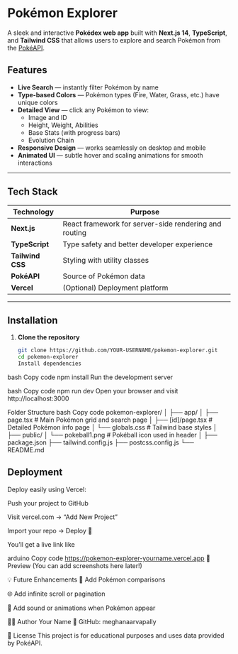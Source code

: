 # Pokémon Explorer

A sleek and interactive **Pokédex web app** built with **Next.js 14**, **TypeScript**, and **Tailwind CSS** that allows users to explore and search Pokémon from the [PokéAPI](https://pokeapi.co/).

## Features

- **Live Search** — instantly filter Pokémon by name
- **Type-based Colors** — Pokémon types (Fire, Water, Grass, etc.) have unique colors
- **Detailed View** — click any Pokémon to view:
  - Image and ID
  - Height, Weight, Abilities
  - Base Stats (with progress bars)
  - Evolution Chain
- **Responsive Design** — works seamlessly on desktop and mobile
- **Animated UI** — subtle hover and scaling animations for smooth interactions

---

## Tech Stack

| Technology       | Purpose                                               |
| ---------------- | ----------------------------------------------------- |
| **Next.js**      | React framework for server-side rendering and routing |
| **TypeScript**   | Type safety and better developer experience           |
| **Tailwind CSS** | Styling with utility classes                          |
| **PokéAPI**      | Source of Pokémon data                                |
| **Vercel**       | (Optional) Deployment platform                        |

---

## Installation

1. **Clone the repository**
   ```bash
   git clone https://github.com/YOUR-USERNAME/pokemon-explorer.git
   cd pokemon-explorer
   Install dependencies
   ```

bash
Copy code
npm install
Run the development server

bash
Copy code
npm run dev
Open your browser and visit
http://localhost:3000

Folder Structure
bash
Copy code
pokemon-explorer/
│
├── app/
│ ├── page.tsx # Main Pokémon grid and search page
│ ├── [id]/page.tsx # Detailed Pokémon info page
│ └── globals.css # Tailwind base styles
│
├── public/
│ └── pokeball1.png # Pokéball icon used in header
│
├── package.json
├── tailwind.config.js
├── postcss.config.js
└── README.md

## Deployment

Deploy easily using Vercel:

Push your project to GitHub

Visit vercel.com → “Add New Project”

Import your repo → Deploy 🚀

You’ll get a live link like

arduino
Copy code
https://pokemon-explorer-yourname.vercel.app
📸 Preview
(You can add screenshots here later!)

💡 Future Enhancements
🧠 Add Pokémon comparisons

🌐 Add infinite scroll or pagination

🎵 Add sound or animations when Pokémon appear

🧑‍💻 Author
Your Name
💼 GitHub: meghanaarvapally

🏁 License
This project is for educational purposes and uses data provided by PokéAPI.

